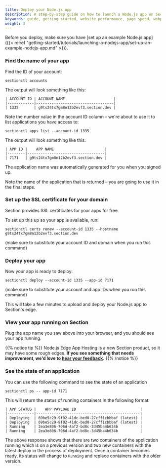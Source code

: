 ```yaml
---
title: Deploy your Node.js app
description: A step-by-step guide on how to launch a Node.js app on Section.
keywords: guide, getting started, website performance, page speed, webpage speed, website security, content delivery network, CDN
weight: 3
---
```


Before you deploy, make sure you have [set up an example Node.js app]({{< relref "getting-started/tutorials/launching-a-nodejs-app/set-up-an-example-nodejs-app.md" >}}).

### Find the name of your app

Find the ID of your account:

```
sectionctl accounts
```

The output will look something like this:

```
| ACCOUNT ID | ACCOUNT NAME                      |
|------------|-----------------------------------|
| 1335       | g9ts24tx7gm8n12b2evf3.section.dev |
```

Note the number value in the account ID column – we're about to use it to list applications you have access to:

```
sectionctl apps list --account-id 1335
```

The output will look something like this:

```
| APP ID |    APP NAME                       |
|--------|-----------------------------------|
| 7171   | g9ts24tx7gm8n12b2evf3.section.dev |
```

The application name was automatically generated for you when you signed up.

Note the name of the application that is returned – you are going to use it in the final steps.

### Set up the SSL certificate for your domain

Section provides SSL certificates for your apps for free.

To set up this up so your app is available, run:

```
sectionctl certs renew --account-id 1335 --hostname g9ts24tx7gm8n12b2evf3.section.dev
```

(make sure to substitute your account ID and domain when you run this command)

### Deploy your app

Now your app is ready to deploy:

```
sectionctl deploy --account-id 1335 --app-id 7171
```

(make sure to substitute your account and app IDs when you run this command)

This will take a few minutes to upload and deploy your Node.js app to Section's edge.

### View your app running on Section

Plug the app name you saw above into your browser, and you should see your app running.

{{% notice tip %}}
Node.js Edge App Hosting is a new Section product, so it may have some rough edges. **If you see something that needs improvement, we'd love to [hear your feedback](https://support.section.io/hc/en-us/requests/new).**
{{% /notice %}}

### See the state of an application
You can use the following command to see the state of an application
```
sectionctl ps -- app-id 7171
```

This will return the status of running containers in the following format:

```
| APP STATUS |    APP PAYLOAD ID                             |
|------------|-----------------------------------------------|
| Deploying  | 69be5c29-9f02-41dc-bed0-27cff1cbbbaf (latest) |
| Deploying  | 69be5c29-9f02-41dc-bed0-27cff1cbbbaf (latest) |
| Running    | 2ea3e806-706d-4af2-bd8c-3d45ba4b634b          |
| Running    | 2ea3e806-706d-4af2-bd8c-3d45ba4b634b          |
```
The above response shows that there are two containers of the application running which is on a previous version and two new containers with the latest deploy in the process of deployment. Once a container becomes ready, its status will change to `Running` and replace  containers with the older version.